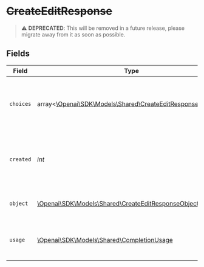 # ~~CreateEditResponse~~

> :warning: **DEPRECATED**: This will be removed in a future release, please migrate away from it as soon as possible.


## Fields

| Field                                                                                                          | Type                                                                                                           | Required                                                                                                       | Description                                                                                                    |
| -------------------------------------------------------------------------------------------------------------- | -------------------------------------------------------------------------------------------------------------- | -------------------------------------------------------------------------------------------------------------- | -------------------------------------------------------------------------------------------------------------- |
| `choices`                                                                                                      | array<[\Openai\SDK\Models\Shared\CreateEditResponseChoices](../../models/shared/CreateEditResponseChoices.md)> | :heavy_check_mark:                                                                                             | A list of edit choices. Can be more than one if `n` is greater than 1.                                         |
| `created`                                                                                                      | *int*                                                                                                          | :heavy_check_mark:                                                                                             | The Unix timestamp (in seconds) of when the edit was created.                                                  |
| `object`                                                                                                       | [\Openai\SDK\Models\Shared\CreateEditResponseObject](../../models/shared/CreateEditResponseObject.md)          | :heavy_check_mark:                                                                                             | The object type, which is always `edit`.                                                                       |
| `usage`                                                                                                        | [\Openai\SDK\Models\Shared\CompletionUsage](../../models/shared/CompletionUsage.md)                            | :heavy_check_mark:                                                                                             | Usage statistics for the completion request.                                                                   |